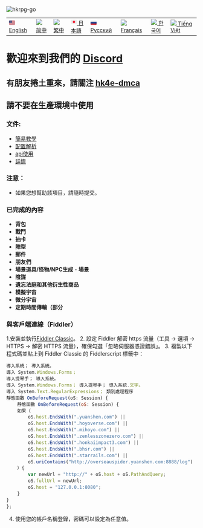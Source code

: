 ![hkrpg-go](https://socialify.git.ci/gucooing/hkrpg-go/image?description=1&font=Inter&forks=1&language=1&name=1&owner=1&pattern=Circuit%20Board&starzers=1&theme=Auto)

<div align="center">
<table>
<td valign="center"><a href="README.md"><img src="https://github.com/twitter/twemoji/blob/master/assets/svg/1f1fa-1f1f8.svg" width="16"/> English</td>
 
<td valign="center"><a href="docs/README_zh-CN.md"><img src="https://em-content.zobj.net/thumbs/120/twitter/351/flag-china_1f1e8-1f1f3.png" width="16"/> 简中</td>
 
<td valign="center"><a href="docs/README_zh-TW.md"><img src="https://em-content.zobj.net/thumbs/120/twitter/351/flag-china_1f1e8-1f1f3.png" width="16"/> 繁中</td>
 
<td valign="center"><a href="docs/README-JP.md"><img src="https://github.com/twitter/twemoji/blob/master/assets/svg/1f1ef-1f1f5.svg" width="16"/> 日本語</td>
 
<td valign="center"><a href="docs/README-RU.md"><img src="https://github.com/twitter/twemoji/blob/master/assets/svg/1f1f7-1f1fa.svg" width="16"/> Русский</a></td>

<td valign="center"><a href="docs/README-FR.md"><img src="https://em-content.zobj.net/thumbs/160/twitter/154/flag-for-france_1f1eb-1f1f7.png" width="16"/> Français</td>
 
<td valign="center"><a href="docs/README-KR.md"><img src="https://em-content.zobj.net/source/twitter/53/flag-for-south-korea_1f1f0-1f1f7.png" width="16"/> 한국어</td>
 
<td valign="center"><a href="docs/README-VI.md"><img src="https://em-content.zobj.net/thumbs/120/twitter/351/flag-vietnam_1f1fb-1f1f3.png" width="16"/> Tiếng Việt </a>
</td>
</table>
</div>
 
 # **歡迎來到我們的 [Discord](https://discord.gg/222yVp6pUq)**

 ## 有朋友捲土重來，請關注 [hk4e-dmca](https://github.com/flswld/hk4e-go)

 ## 請不要在生產環境中使用

 ### 文件:
 * [簡易教學](./docs/tutorial/zh-cn.md)
 * [配置解析](./docs/conf/zh-CN.md)
 * [api使用](./docs/command/zh-CN.md)
 * [詳情](./docs/progress/zh-CN.md)

 ### 注意：
 * 如果您想幫助該項目，請隨時提交。

 ### 已完成的內容
 - **背包**
 - **戰鬥**
 - **抽卡**
 - **陣型**
 - **郵件**
 - **朋友們**
 - **場景道具/怪物/NPC生成** - **場景**
 - **陰謀**
 - **遺忘法庭和其他衍生性商品**
 - **模擬宇宙**
 - **微分宇宙**
 - **定期時間傳輸（部分**

 ### 與客戶端連線（Fiddler）
 1.安裝並執行[Fiddler Classic](https://www.telerik.com/fiddler)。
 2. 設定 Fiddler 解密 https 流量（工具 -> 選項 -> HTTPS -> 解密 HTTPS 流量），確保勾選「忽略伺服器憑證錯誤」。
 3. 複製以下程式碼並貼上到 Fiddler Classic 的 Fiddlerscript 標籤中：

 ```javascript
 導入系統； 導入系統。
 導入 System.Windows.Forms；
 導入提琴手； 導入系統。
 導入 System.Windows.Forms； 導入提琴手； 導入系統.文字。
 導入 System.Text.RegularExpressions； 類別處理程序
 靜態函數 OnBeforeRequest(oS: Session) {
     靜態函數 OnBeforeRequest(oS: Session) {
     如果（
         oS.host.EndsWith(".yuanshen.com") ||
         oS.host.EndsWith(".hoyoverse.com") ||
         oS.host.EndsWith(".mihoyo.com") ||
         oS.host.EndsWith(".zenlesszonezero.com") ||
         oS.host.EndsWith(".honkaiimpact3.com") ||
         oS.host.EndsWith(".bhsr.com") ||
         oS.host.EndsWith(".starrails.com") ||
         oS.uriContains("http://overseauspider.yuanshen.com:8888/log")
     ）{
         var newUrl = "http://" + oS.host + oS.PathAndQuery;
         oS.fullUrl = newUrl;
         oS.host = "127.0.0.1:8080";
     }
 }
 };
 ````

 4. 使用您的帳戶名稱登錄，密碼可以設定為任意值。